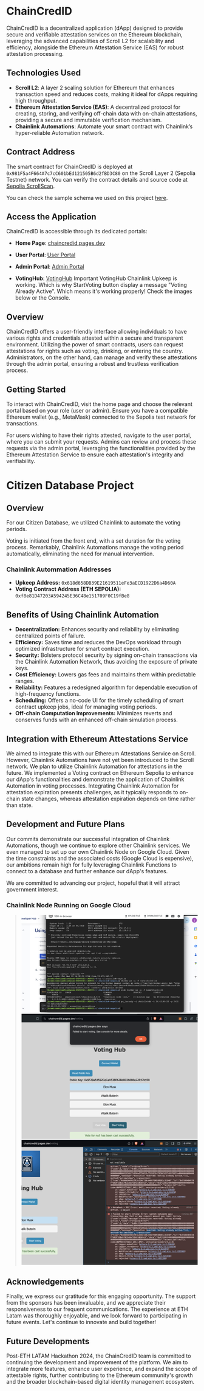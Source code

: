 # ChainCredID

ChainCredID is a decentralized application (dApp) designed to provide secure and verifiable attestation services on the Ethereum blockchain, leveraging the advanced capabilities of Scroll L2 for scalability and efficiency, alongside the Ethereum Attestation Service (EAS) for robust attestation processing.

## Technologies Used

- **Scroll L2**: A layer 2 scaling solution for Ethereum that enhances transaction speed and reduces costs, making it ideal for dApps requiring high throughput.
- **Ethereum Attestation Service (EAS)**: A decentralized protocol for creating, storing, and verifying off-chain data with on-chain attestations, providing a secure and immutable verification mechanism.
- **Chainlink Automations**: Automate your smart contract with Chainlink’s hyper-reliable Automation network.

## Contract Address

The smart contract for ChainCredID is deployed at `0x981F5a4F664A7c7cC601bEd121505B6d2fBD3C80` on the Scroll Layer 2 (Sepolia Testnet) network. You can verify the contract details and source code at [Sepolia ScrollScan](https://sepolia.scrollscan.dev/address/0x981f5a4f664a7c7cc601bed121505b6d2fbd3c80#code).

You can check the sample schema we used on this project [here](https://scroll-sepolia.easscan.org/schema/view/0x6f0ae5ac9195bd29d2e9942d12d313d157da57ce56be88ab2c97bf94d39f6f5e).

## Access the Application

ChainCredID is accessible through its dedicated portals:

- **Home Page**: [chaincredid.pages.dev](https://chaincredid.pages.dev)
- **User Portal**: [User Portal](https://chaincredid.pages.dev/user)
- **Admin Portal**: [Admin Portal](https://chaincredid.pages.dev/admin)

- **VotingHub**: [VotingHub](https://chaincredid.pages.dev/voting)
  Important VotingHub Chainlink Upkeep is working. Which is why StartVoting button display a message "Voting Already Active". Which means it's working properly! Check the images below or the Console. 

  
## Overview

ChainCredID offers a user-friendly interface allowing individuals to have various rights and credentials attested within a secure and transparent environment. Utilizing the power of smart contracts, users can request attestations for rights such as voting, drinking, or entering the country. Administrators, on the other hand, can manage and verify these attestations through the admin portal, ensuring a robust and trustless verification process.

## Getting Started

To interact with ChainCredID, visit the home page and choose the relevant portal based on your role (user or admin). Ensure you have a compatible Ethereum wallet (e.g., MetaMask) connected to the Sepolia test network for transactions.

For users wishing to have their rights attested, navigate to the user portal, where you can submit your requests. Admins can review and process these requests via the admin portal, leveraging the functionalities provided by the Ethereum Attestation Service to ensure each attestation's integrity and verifiability.

# Citizen Database Project

## Overview

For our Citizen Database, we utilized Chainlink to automate the voting periods.

Voting is initiated from the front end, with a set duration for the voting process. Remarkably, Chainlink Automations manage the voting period automatically, eliminating the need for manual intervention.

### Chainlink Autommation Addresses

- **Upkeep Address:** `0x618d658DB39E21619511eFe3aECD1922D6a4D60A`
- **Voting Contract Address (ETH SEPOLIA):** `0xf8e81D47203A594245E36C48e151709F0C19fBe8`

## Benefits of Using Chainlink Automation

- **Decentralization:** Enhances security and reliability by eliminating centralized points of failure.
- **Efficiency:** Saves time and reduces the DevOps workload through optimized infrastructure for smart contract execution.
- **Security:** Bolsters protocol security by signing on-chain transactions via the Chainlink Automation Network, thus avoiding the exposure of private keys.
- **Cost Efficiency:** Lowers gas fees and maintains them within predictable ranges.
- **Reliability:** Features a redesigned algorithm for dependable execution of high-frequency functions.
- **Scheduling:** Offers a no-code UI for the timely scheduling of smart contract upkeep jobs, ideal for managing voting periods.
- **Off-chain Computation Improvements:** Minimizes reverts and conserves funds with an enhanced off-chain simulation process.

## Integration with Ethereum Attestations Service

We aimed to integrate this with our Ethereum Attestations Service on Scroll. However, Chainlink Automations have not yet been introduced to the Scroll network. We plan to utilize Chainlink Automation for attestations in the future. We implemented a Voting contract on Ethereum Sepolia to enhance our dApp's functionalities and demonstrate the application of Chainlink Automation in voting processes. Integrating Chainlink Automation for attestation expiration presents challenges, as it typically responds to on-chain state changes, whereas attestation expiration depends on time rather than state.

## Development and Future Plans

Our commits demonstrate our successful integration of Chainlink Automations, though we continue to explore other Chainlink services. We even managed to set up our own Chainlink Node on Google Cloud. Given the time constraints and the associated costs (Google Cloud is expensive), our ambitions remain high for fully leveraging Chainlink Functions to connect to a database and further enhance our dApp's features.

We are committed to advancing our project, hopeful that it will attract government interest.

### Chainlink Node Running on Google Cloud

> ![Chainlink Node running on Google Cloud](https://github.com/maxsorto/ChainCredID/blob/4efe22ab317d711e7e21604fc118e40f23082551/front/assets/images/chainlinkNode.png)
>![UpkeepWorks! VotingAlreadyActive](https://github.com/maxsorto/ChainCredID/blob/3eaed8326c44a6dbe8e9b2e897a833bd4c63b94e/front/assets/images/VotingActive.png)
> ![VotingAlreadyActive](https://github.com/maxsorto/ChainCredID/blob/3eaed8326c44a6dbe8e9b2e897a833bd4c63b94e/front/assets/images/VotingISActive.png)




## Acknowledgements

Finally, we express our gratitude for this engaging opportunity. The support from the sponsors has been invaluable, and we appreciate their responsiveness to our frequent communications. The experience at ETH Latam was thoroughly enjoyable, and we look forward to participating in future events. Let's continue to innovate and build together!


## Future Developments

Post-ETH LATAM Hackathon 2024, the ChainCredID team is committed to continuing the development and improvement of the platform. We aim to integrate more features, enhance user experience, and expand the scope of attestable rights, further contributing to the Ethereum community's growth and the broader blockchain-based digital identity management ecosystem.
